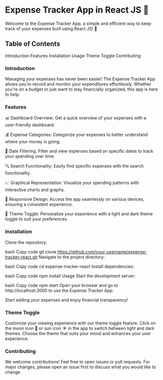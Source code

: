 # Expense Tracker App in React JS 💸
Welcome to the Expense Tracker App, a simple and efficient way to keep track of your expenses built using React JS! 🚀

## Table of Contents
Introduction
Features
Installation
Usage
Theme Toggle
Contributing

### Introduction
Managing your expenses has never been easier! The Expense Tracker App allows you to record and monitor your expenditures effortlessly. Whether you're on a budget or just want to stay financially organized, this app is here to help.

### Features
📊 Dashboard Overview: Get a quick overview of your expenses with a user-friendly dashboard.

💰 Expense Categories: Categorize your expenses to better understand where your money is going.

📅 Date Filtering: Filter and view expenses based on specific dates to track your spending over time.

🔍 Search Functionality: Easily find specific expenses with the search functionality.

📈 Graphical Representation: Visualize your spending patterns with interactive charts and graphs.

📱 Responsive Design: Access the app seamlessly on various devices, ensuring a consistent experience.

🎨 Theme Toggle: Personalize your experience with a light and dark theme toggle to suit your preferences.

### Installation
Clone the repository:

bash
Copy code
git clone https://github.com/your-username/expense-tracker-react.git
Navigate to the project directory:

bash
Copy code
cd expense-tracker-react
Install dependencies:

bash
Copy code
npm install
Usage
Start the development server:

bash
Copy code
npm start
Open your browser and go to http://localhost:3000 to use the Expense Tracker App.

Start adding your expenses and enjoy financial transparency!

### Theme Toggle
Customize your viewing experience with our theme toggle feature. Click on the moon icon 🌙 or sun icon ☀️ in the app to switch between light and dark themes. Choose the theme that suits your mood and enhances your user experience.

### Contributing
We welcome contributions! Feel free to open issues or pull requests. For major changes, please open an issue first to discuss what you would like to change.
